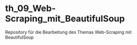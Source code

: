 # th_09_Web-Scraping_mit_BeautifulSoup

Repository für die Bearbeitung des Themas Web-Scraping mit BeautifulSoup

